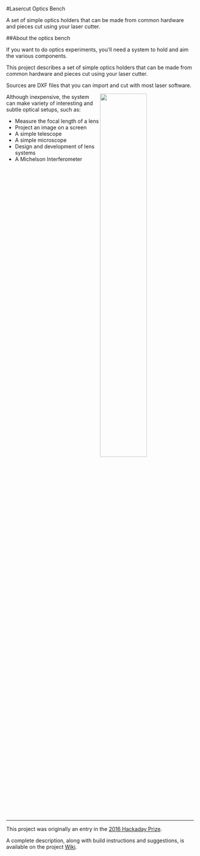 #Lasercut Optics Bench

A set of simple optics holders that can be made from common hardware and pieces cut using your laser cutter.

##About the optics bench

If you want to do optics experiments, you'll need a system to hold and aim the various components. 

This project describes a set of simple optics holders that can be made from common hardware and pieces cut using your laser cutter.

Sources are DXF files that you can import and cut with most laser software.

<img align="right" src="wiki/images/BenchOverview.jpg" width="50%">

Although inexpensive, the system can make variety of interesting and subtle optical setups, such as:

* Measure the focal length of a lens
* Project an image on a screen
* A simple telescope
* A simple microscope
* Design and development of lens systems
* A Michelson Interferometer

<hr width="100%">

This project was originally an entry in the [2016 Hackaday Prize](https://hackaday.io/project/10707-lasercut-optics-bench).

A complete description, along with build instructions and suggestions, is available on the project [Wiki](https://github.com/OpticsBench/laser-cut-optics-bench/wiki).
